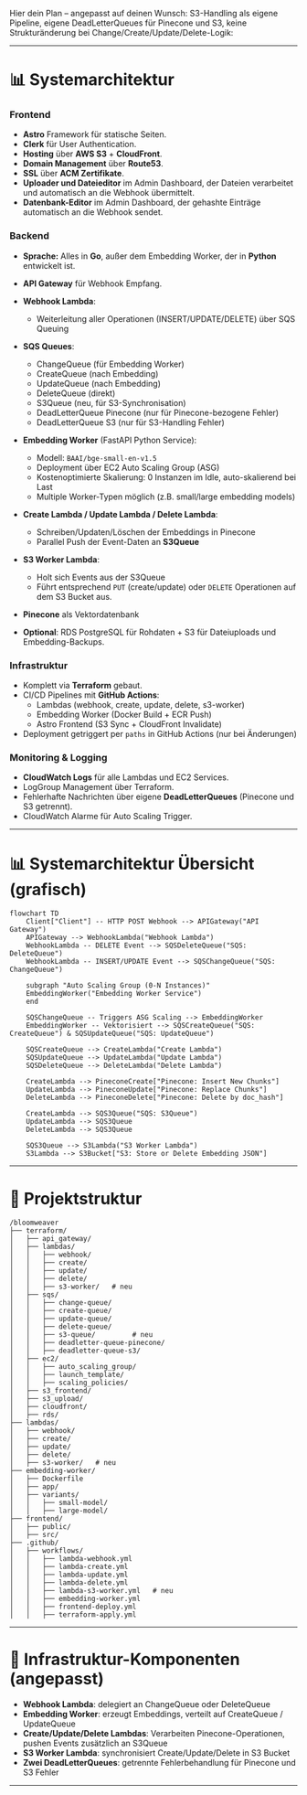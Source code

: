 Hier dein Plan – angepasst auf deinen Wunsch: S3-Handling als eigene Pipeline, eigene DeadLetterQueues für Pinecone und S3, keine Strukturänderung bei Change/Create/Update/Delete-Logik:

---

# 📊 Systemarchitektur

### Frontend

- **Astro** Framework für statische Seiten.
- **Clerk** für User Authentication.
- **Hosting** über **AWS S3** + **CloudFront**.
- **Domain Management** über **Route53**.
- **SSL** über **ACM Zertifikate**.
- **Uploader und Dateieditor** im Admin Dashboard, der Dateien verarbeitet und automatisch an die Webhook übermittelt.
- **Datenbank-Editor** im Admin Dashboard, der gehashte Einträge automatisch an die Webhook sendet.

### Backend

- **Sprache:** Alles in **Go**, außer dem Embedding Worker, der in **Python** entwickelt ist.
- **API Gateway** für Webhook Empfang.
- **Webhook Lambda**:
  - Weiterleitung aller Operationen (INSERT/UPDATE/DELETE) über SQS Queuing
- **SQS Queues**:
  - ChangeQueue (für Embedding Worker)
  - CreateQueue (nach Embedding)
  - UpdateQueue (nach Embedding)
  - DeleteQueue (direkt)
  - S3Queue (neu, für S3-Synchronisation)
  - DeadLetterQueue Pinecone (nur für Pinecone-bezogene Fehler)
  - DeadLetterQueue S3 (nur für S3-Handling Fehler)

- **Embedding Worker** (FastAPI Python Service):
  - Modell: `BAAI/bge-small-en-v1.5`
  - Deployment über EC2 Auto Scaling Group (ASG)
  - Kostenoptimierte Skalierung: 0 Instanzen im Idle, auto-skalierend bei Last
  - Multiple Worker-Typen möglich (z.B. small/large embedding models)

- **Create Lambda / Update Lambda / Delete Lambda**:
  - Schreiben/Updaten/Löschen der Embeddings in Pinecone
  - Parallel Push der Event-Daten an **S3Queue**

- **S3 Worker Lambda**:
  - Holt sich Events aus der S3Queue
  - Führt entsprechend `PUT` (create/update) oder `DELETE` Operationen auf dem S3 Bucket aus.

- **Pinecone** als Vektordatenbank
- **Optional**: RDS PostgreSQL für Rohdaten + S3 für Dateiuploads und Embedding-Backups.

### Infrastruktur

- Komplett via **Terraform** gebaut.
- CI/CD Pipelines mit **GitHub Actions**:
  - Lambdas (webhook, create, update, delete, s3-worker)
  - Embedding Worker (Docker Build + ECR Push)
  - Astro Frontend (S3 Sync + CloudFront Invalidate)
- Deployment getriggert per `paths` in GitHub Actions (nur bei Änderungen)

### Monitoring & Logging

- **CloudWatch Logs** für alle Lambdas und EC2 Services.
- LogGroup Management über Terraform.
- Fehlerhafte Nachrichten über eigene **DeadLetterQueues** (Pinecone und S3 getrennt).
- CloudWatch Alarme für Auto Scaling Trigger.

---

# 📊 Systemarchitektur Übersicht (grafisch)

```mermaid
flowchart TD
    Client["Client"] -- HTTP POST Webhook --> APIGateway("API Gateway")
    APIGateway --> WebhookLambda("Webhook Lambda")
    WebhookLambda -- DELETE Event --> SQSDeleteQueue("SQS: DeleteQueue")
    WebhookLambda -- INSERT/UPDATE Event --> SQSChangeQueue("SQS: ChangeQueue")
    
    subgraph "Auto Scaling Group (0-N Instances)"
    EmbeddingWorker("Embedding Worker Service")
    end
    
    SQSChangeQueue -- Triggers ASG Scaling --> EmbeddingWorker
    EmbeddingWorker -- Vektorisiert --> SQSCreateQueue("SQS: CreateQueue") & SQSUpdateQueue("SQS: UpdateQueue")
    
    SQSCreateQueue --> CreateLambda("Create Lambda")
    SQSUpdateQueue --> UpdateLambda("Update Lambda")
    SQSDeleteQueue --> DeleteLambda("Delete Lambda")
    
    CreateLambda --> PineconeCreate["Pinecone: Insert New Chunks"]
    UpdateLambda --> PineconeUpdate["Pinecone: Replace Chunks"]
    DeleteLambda --> PineconeDelete["Pinecone: Delete by doc_hash"]
    
    CreateLambda --> SQS3Queue("SQS: S3Queue")
    UpdateLambda --> SQS3Queue
    DeleteLambda --> SQS3Queue
    
    SQS3Queue --> S3Lambda("S3 Worker Lambda")
    S3Lambda --> S3Bucket["S3: Store or Delete Embedding JSON"]
```

---

# 🔢 Projektstruktur

```plaintext
/bloomweaver
├── terraform/
│   ├── api_gateway/
│   ├── lambdas/
│   │   ├── webhook/
│   │   ├── create/
│   │   ├── update/
│   │   ├── delete/
│   │   ├── s3-worker/   # neu
│   ├── sqs/
│   │   ├── change-queue/
│   │   ├── create-queue/
│   │   ├── update-queue/
│   │   ├── delete-queue/
│   │   ├── s3-queue/         # neu
│   │   ├── deadletter-queue-pinecone/
│   │   ├── deadletter-queue-s3/
│   ├── ec2/
│   │   ├── auto_scaling_group/
│   │   ├── launch_template/
│   │   ├── scaling_policies/
│   ├── s3_frontend/
│   ├── s3_upload/
│   ├── cloudfront/
│   ├── rds/
├── lambdas/
│   ├── webhook/
│   ├── create/
│   ├── update/
│   ├── delete/
│   ├── s3-worker/   # neu
├── embedding-worker/
│   ├── Dockerfile
│   ├── app/
│   ├── variants/
│   │   ├── small-model/
│   │   ├── large-model/
├── frontend/
│   ├── public/
│   ├── src/
├── .github/
│   ├── workflows/
│   │   ├── lambda-webhook.yml
│   │   ├── lambda-create.yml
│   │   ├── lambda-update.yml
│   │   ├── lambda-delete.yml
│   │   ├── lambda-s3-worker.yml   # neu
│   │   ├── embedding-worker.yml
│   │   ├── frontend-deploy.yml
│   │   ├── terraform-apply.yml
```

---

# 📕 Infrastruktur-Komponenten (angepasst)

- **Webhook Lambda**: delegiert an ChangeQueue oder DeleteQueue
- **Embedding Worker**: erzeugt Embeddings, verteilt auf CreateQueue / UpdateQueue
- **Create/Update/Delete Lambdas**: Verarbeiten Pinecone-Operationen, pushen Events zusätzlich an S3Queue
- **S3 Worker Lambda**: synchronisiert Create/Update/Delete in S3 Bucket
- **Zwei DeadLetterQueues**: getrennte Fehlerbehandlung für Pinecone und S3 Fehler

---

